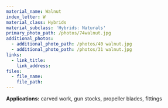 ```yaml
---
material_name: Walnut
index_letter: W
material_class: Hybrids
material_subclass: 'Hybrids: Naturals'
primary_photo_path: /photos/74walnut.jpg
additional_photos:
  - additional_photo_path: /photos/40 walnut.jpg
  - additional_photo_path: /photos/31 walnut.jpg
links:
  - link_title:
    link_address:
files:
  - file_name:
    file_path:
---
```



**Applications:** carved work, gun stocks, propeller blades, fittings
